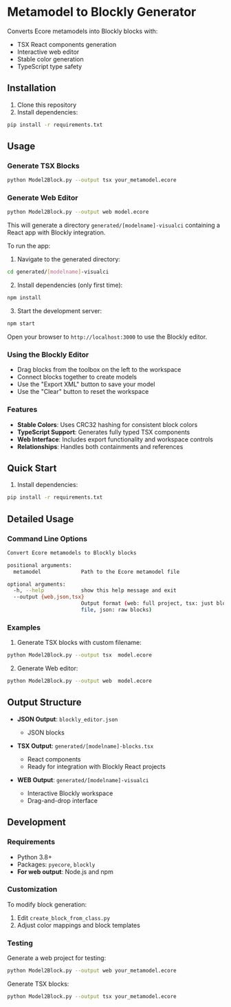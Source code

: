 # Metamodel to Blockly Generator

Converts Ecore metamodels into Blockly blocks with:
- TSX React components generation
- Interactive web editor
- Stable color generation
- TypeScript type safety

## Installation

1. Clone this repository
2. Install dependencies:
```bash
pip install -r requirements.txt
```

## Usage

### Generate TSX Blocks
```bash
python Model2Block.py --output tsx your_metamodel.ecore
```

### Generate Web Editor
```bash
python Model2Block.py --output web model.ecore
```

This will generate a directory `generated/[modelname]-visualci` containing a React app with Blockly integration.

To run the app:
1. Navigate to the generated directory:
```bash
cd generated/[modelname]-visualci
```
2. Install dependencies (only first time):
```bash
npm install
```
3. Start the development server:
```bash
npm start
```

Open your browser to `http://localhost:3000` to use the Blockly editor.

### Using the Blockly Editor
- Drag blocks from the toolbox on the left to the workspace
- Connect blocks together to create models
- Use the "Export XML" button to save your model
- Use the "Clear" button to reset the workspace

### Features
- **Stable Colors**: Uses CRC32 hashing for consistent block colors
- **TypeScript Support**: Generates fully typed TSX components
- **Web Interface**: Includes export functionality and workspace controls
- **Relationships**: Handles both containments and references

## Quick Start

1. Install dependencies:
```bash
pip install -r requirements.txt
```

## Detailed Usage

### Command Line Options
```bash
Convert Ecore metamodels to Blockly blocks

positional arguments:
  metamodel             Path to the Ecore metamodel file

optional arguments:
  -h, --help            show this help message and exit
  --output {web,json,tsx}
                        Output format (web: full project, tsx: just blocks
                        file, json: raw blocks)
```

### Examples

1. Generate TSX blocks with custom filename:
```bash
python Model2Block.py --output tsx  model.ecore
```

2. Generate Web editor:
```bash
python Model2Block.py --output web  model.ecore
```

## Output Structure

- **JSON Output**: `blockly_editor.json`
  - JSON blocks
  
- **TSX Output**: `generated/[modelname]-blocks.tsx`
  - React components
  - Ready for integration with Blockly React projects

- **WEB Output**: `generated/[modelname]-visualci`
  - Interactive Blockly workspace
  - Drag-and-drop interface   

## Development

### Requirements
- Python 3.8+
- Packages: `pyecore`, `blockly`
- **For web output**: Node.js and npm

### Customization
To modify block generation:
1. Edit `create_block_from_class.py`
2. Adjust color mappings and block templates

### Testing
Generate a web project for testing:
```bash
python Model2Block.py --output web your_metamodel.ecore
```

Generate TSX blocks:
```bash
python Model2Block.py --output tsx your_metamodel.ecore
```
